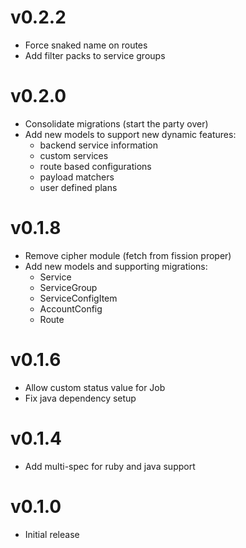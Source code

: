 # v0.2.2
* Force snaked name on routes
* Add filter packs to service groups

# v0.2.0
* Consolidate migrations (start the party over)
* Add new models to support new dynamic features:
  - backend service information
  - custom services
  - route based configurations
  - payload matchers
  - user defined plans

# v0.1.8
* Remove cipher module (fetch from fission proper)
* Add new models and supporting migrations:
  - Service
  - ServiceGroup
  - ServiceConfigItem
  - AccountConfig
  - Route

# v0.1.6
* Allow custom status value for Job
* Fix java dependency setup

# v0.1.4
* Add multi-spec for ruby and java support

# v0.1.0
* Initial release
